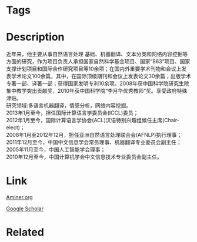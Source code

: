 # Tags



# Description

近年来，他主要从事自然语言处理 基础、机器翻译、文本分类和网络内容挖掘等方面的研究，作为项目负责人承担国家自然科学基金项目、国家“863”项目、国家支撑计划项目和国际合作研究项目等10余项；在国内外重要学术刊物和会议上发表学术论文100余篇，其中，在国际顶级期刊和会议上发表论文30余篇；出版学术专著一部、译著一部；获得国家发明专利10余项。2008年获中国科学院研究生院集中教学突出贡献奖，2010年获中国科学院“李月华优秀教师”奖。享受政府特殊津贴。  
研究领域:多语言机器翻译，情感分析，网络内容挖掘。  
2013年1月至今，担任国际计算语言学委员会(ICCL)委员；  
2012年1月至今，国际计算语言学协会(ACL)汉语特别兴趣组候任主席(Chair-elect)；  
2008年1月至2012年12月，担任亚洲自然语言处理联合会(AFNLP)执行理事；  
2011年12月至今，中国中文信息学会常务理事、机器翻译专业委员会副主任；  
2005年11月至今，中国人工智能学会理事；  
2010年12月至今，中国计算机学会中文信息技术专业委员会副主任。

# Link

[Aminer.org](https://www.aminer.org/profile/chengqing-zong/542a3287dabfae646d53df5d)

[Google Scholar](https://scholar.google.com/citations?hl=en&user=l8lvKOQAAAAJ)

# Related

